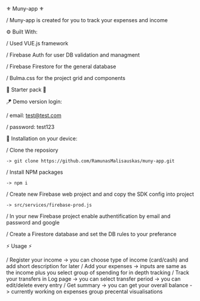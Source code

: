 ⚜️ Muny-app ⚜️

  / Muny-app is created for you to track your expenses and income
  

  ⚙️ Built With:
  
  / Used VUE.js framework
  
  / Firebase Auth for user DB validation and managment
  
  / Firebase Firestore for the general database
  
  / Bulma.css for the project grid and components
  
  

🧿 Starter pack 🧿

  🪁 Demo version login:
  
  / email: test@test.com
  
  / password: test123
  

  💾 Installation on your device:
  
  / Clone the reposiory 
  
    -> git clone https://github.com/RamunasMalisauskas/muny-app.git
    
  / Install NPM packages 
  
    -> npm i
  / Create new Firebase web project and and copy the SDK config into project
  
    -> src/services/firebase-prod.js
    
  / In your new Firebase project enable authentification by email and password and google
  
  / Create a Firestore database and set the DB rules to your preferance
  


⚡️ Usage ⚡️

  / Register your income
    -> you can choose type of income (card/cash) and add short description for later
  / Add your expenses 
    -> inputs are same as the income plus you select group of spending for in depth tracking
  / Track your transfers in Log page
    -> you can select transfer period
    -> you can edit/delete every entry
  / Get summary 
    -> you can get your overall balance 
    -> currently working on expenses group precental visualisations

